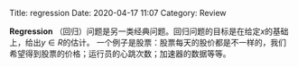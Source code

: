Title: regression
Date: 2020-04-17 11:07
Category: Review



<!-- write your content here. -->

**Regression** （回归）问题是另一类经典问题。回归问题的目标是在给定$x$的基础上，给出$y \in R$的估计。
一个例子是股票：股票每天的股价都是不一样的，我们希望得到股票的价格；运行员的心跳次数；加速器的数据等等。